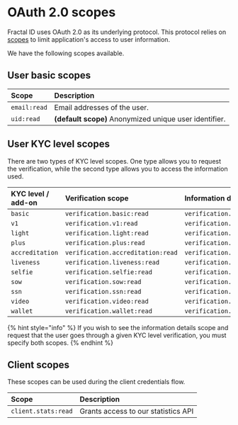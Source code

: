 # OAuth 2.0 scopes

Fractal ID uses OAuth 2.0 as its underlying protocol. This protocol relies on [scopes](https://oauth.net/2/scope/) to limit application's access to user information.

We have the following scopes available.

## User basic scopes

| Scope | Description |
| :--- | :--- |
| `email:read` | Email addresses of the user. |
| `uid:read` | **\(default scope\)** Anonymized unique user identifier. |

## User KYC level scopes

There are two types of KYC level scopes. One type allows you to request the verification, while the second type allows you to access the information used.

| KYC level / add-on | Verification scope | Information details scope |
| :--- | :--- | :--- |
| `basic` | `verification.basic:read` | `verification.basic.details:read` |
| `v1` | `verification.v1:read` | `verification.v1.details:read` |
| `light` | `verification.light:read` | `verification.light.details:read` |
| `plus` | `verification.plus:read` | `verification.plus.details:read` |
| `accreditation` | `verification.accreditation:read` | `verification.accreditation.details:read` |
| `liveness` | `verification.liveness:read` | `verification.liveness.details:read` |
| `selfie` | `verification.selfie:read` | `verification.selfie.details:read` |
| `sow` | `verification.sow:read` | `verification.sow.details:read` |
| `ssn` | `verification.ssn:read` | `verification.ssn.details:read` |
| `video` | `verification.video:read` | `verification.video.details:read` |
| `wallet` | `verification.wallet:read` | `verification.wallet.details:read` |

{% hint style="info" %}
If you wish to see the information details scope and request that the user goes through a given KYC level verification, you must specify both scopes.
{% endhint %}

## Client scopes

These scopes can be used during the client credentials flow.

| Scope | Description |
| :--- | :--- |
| `client.stats:read` | Grants access to our statistics API |

